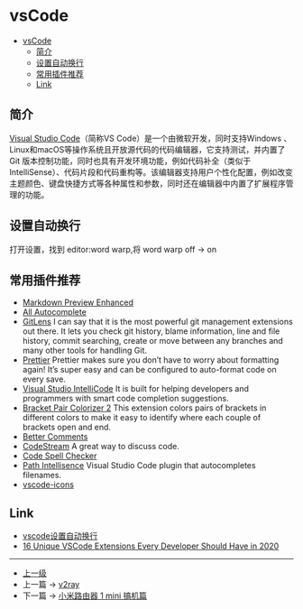 # vsCode 


<!-- @import "[TOC]" {cmd="toc" depthFrom=1 depthTo=6 orderedList=false} -->

<!-- code_chunk_output -->

- [vsCode](#vscode)
  - [简介](#简介)
  - [设置自动换行](#设置自动换行)
  - [常用插件推荐](#常用插件推荐)
  - [Link](#link)

<!-- /code_chunk_output -->

## 简介

[Visual Studio Code](https://code.visualstudio.com/)（简称VS Code）是一个由微软开发，同时支持Windows 、 Linux和macOS等操作系统且开放源代码的代码编辑器，它支持测试，并内置了Git 版本控制功能，同时也具有开发环境功能，例如代码补全（类似于 IntelliSense）、代码片段和代码重构等。该编辑器支持用户个性化配置，例如改变主题颜色、键盘快捷方式等各种属性和参数，同时还在编辑器中内置了扩展程序管理的功能。

## 设置自动换行
打开设置，找到 editor:word warp,将 word warp off -> on

## 常用插件推荐

* [Markdown Preview Enhanced](https://marketplace.visualstudio.com/items?itemName=shd101wyy.markdown-preview-enhanced)
* [All Autocomplete](https://marketplace.visualstudio.com/items?itemName=Atishay-Jain.All-Autocomplete)
* [GitLens](https://marketplace.visualstudio.com/items?itemName=eamodio.gitlens) I can say that it is the most powerful git management extensions out there. It lets you check git history, blame information, line and file history, commit searching, create or move between any branches and many other tools for handling Git.
* [Prettier](https://marketplace.visualstudio.com/items?itemName=esbenp.prettier-vscode) Prettier makes sure you don’t have to worry about formatting again! It’s super easy and can be configured to auto-format code on every save.
* [Visual Studio IntelliCode](https://marketplace.visualstudio.com/items?itemName=VisualStudioExptTeam.vscodeintellicode) It is built for helping developers and programmers with smart code completion suggestions.
* [Bracket Pair Colorizer 2](https://marketplace.visualstudio.com/items?itemName=CoenraadS.bracket-pair-colorizer-2) This extension colors pairs of brackets in different colors to make it easy to identify where each couple of brackets open and end.
* [Better Comments](https://marketplace.visualstudio.com/items?itemName=aaron-bond.better-comments)
* [CodeStream](https://marketplace.visualstudio.com/items?itemName=CodeStream.codestream) A great way to discuss code.
* [Code Spell Checker](https://marketplace.visualstudio.com/items?itemName=streetsidesoftware.code-spell-checker)
* [Path Intellisence](https://marketplace.visualstudio.com/items?itemName=christian-kohler.path-intellisense) Visual Studio Code plugin that autocompletes filenames.
* [vscode-icons](https://marketplace.visualstudio.com/items?itemName=vscode-icons-team.vscode-icons)

## Link 
* [vscode设置自动换行](https://zhuanlan.zhihu.com/p/65268106)
* [16 Unique VSCode Extensions Every Developer Should Have in 2020](https://blog.bitsrc.io/16-unique-vscode-extensions-every-developer-should-have-in-2020-c4dcdb74506a)

---
- [上一级](README.md)
- 上一篇 -> [v2ray](v2ray.md)
- 下一篇 -> [小米路由器 1 mini 搞机篇](xiaomiMini.md)
